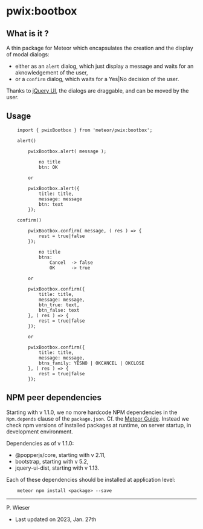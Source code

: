 # pwix:bootbox

## What is it ?

A thin package for Meteor which encapsulates the creation and the display of modal dialogs:
- either as an `alert` dialog, which just display a message and waits for an aknowledgement of the user,
- or a `confirm` dialog, which waits for a Yes|No decision of the user.

Thanks to [jQuery UI](https://jqueryui.com/), the dialogs are draggable, and can be moved by the user.

## Usage

```
    import { pwixBootbox } from 'meteor/pwix:bootbox';

    alert()

        pwixBootbox.alert( message );

            no title
            btn: OK

        or

        pwixBootbox.alert({
            title: title,
            message: message
            btn: text
        });

    confirm()

        pwixBootbox.confirm( message, ( res ) => {
            rest = true|false
        });

            no title
            btns:
                Cancel  -> false
                OK      -> true

        or

        pwixBootbox.confirm({
            title: title,
            message: message,
            btn_true: text,
            btn_false: text
        }, ( res ) => {
            rest = true|false
        });

        or

        pwixBootbox.confirm({
            title: title,
            message: message,
            btns_family: YESNO | OKCANCEL | OKCLOSE
        }, ( res ) => {
            rest = true|false
        });
```

## NPM peer dependencies

Starting with v 1.1.0, we no more hardcode NPM dependencies in the `Npm.depends` clause of the `package.json`. Cf. the [Meteor Guide](https://guide.meteor.com/writing-atmosphere-packages.html#npm-dependencies).
Instead we check npm versions of installed packages at runtime, on server startup, in development environment.

Dependencies as of v 1.1.0:
- @popperjs/core, starting with v 2.11,
- bootstrap, starting with v 5.2,
- jquery-ui-dist, starting with v 1.13.

Each of these dependencies should be installed at application level:
```
    meteor npm install <package> --save
```

---
P. Wieser
- Last updated on 2023, Jan. 27th
